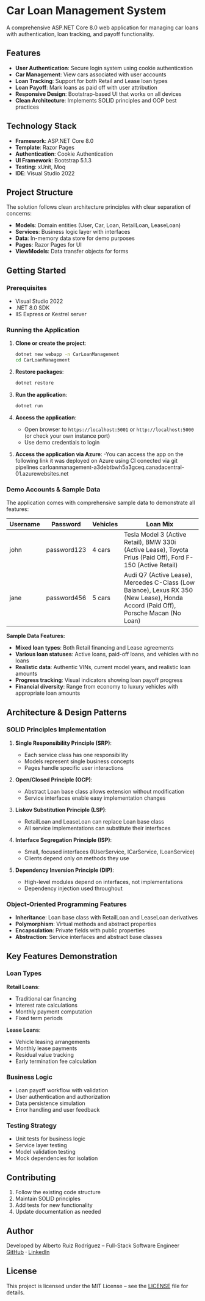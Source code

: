 # Car Loan Management System

A comprehensive ASP.NET Core 8.0 web application for managing car loans with authentication, loan tracking, and payoff functionality.

## Features

- **User Authentication**: Secure login system using cookie authentication
- **Car Management**: View cars associated with user accounts
- **Loan Tracking**: Support for both Retail and Lease loan types
- **Loan Payoff**: Mark loans as paid off with user attribution
- **Responsive Design**: Bootstrap-based UI that works on all devices
- **Clean Architecture**: Implements SOLID principles and OOP best practices

## Technology Stack

- **Framework**: ASP.NET Core 8.0
- **Template**: Razor Pages
- **Authentication**: Cookie Authentication
- **UI Framework**: Bootstrap 5.1.3
- **Testing**: xUnit, Moq
- **IDE**: Visual Studio 2022

## Project Structure

The solution follows clean architecture principles with clear separation of concerns:

- **Models**: Domain entities (User, Car, Loan, RetailLoan, LeaseLoan)
- **Services**: Business logic layer with interfaces
- **Data**: In-memory data store for demo purposes
- **Pages**: Razor Pages for UI
- **ViewModels**: Data transfer objects for forms

## Getting Started

### Prerequisites

- Visual Studio 2022
- .NET 8.0 SDK
- IIS Express or Kestrel server

### Running the Application

1. **Clone or create the project**:
   ```bash
   dotnet new webapp -n CarLoanManagement
   cd CarLoanManagement
   ```


2. **Restore packages**:
   ```bash
   dotnet restore
   ```

3. **Run the application**:
   ```bash
   dotnet run
   ```

5. **Access the application**:
   - Open browser to `https://localhost:5001` or `http://localhost:5000` (or check your own instance port)
   - Use demo credentials to login

6.  **Access the application via Azure**:
    -You can access the app on the following link it was deployed on Azure using CI conected via git pipelines 
      carloanmanagement-a3debtbwh5a3gceq.canadacentral-01.azurewebsites.net

### Demo Accounts & Sample Data

The application comes with comprehensive sample data to demonstrate all features:

| Username | Password     | Vehicles | Loan Mix |
|----------|--------------|----------|----------|
| john     | password123  | 4 cars   | Tesla Model 3 (Active Retail), BMW 330i (Active Lease), Toyota Prius (Paid Off), Ford F-150 (Active Retail) |
| jane     | password456  | 5 cars   | Audi Q7 (Active Lease), Mercedes C-Class (Low Balance), Lexus RX 350 (New Lease), Honda Accord (Paid Off), Porsche Macan (No Loan) |

**Sample Data Features:**
- **Mixed loan types**: Both Retail financing and Lease agreements
- **Various loan statuses**: Active loans, paid-off loans, and vehicles with no loans
- **Realistic data**: Authentic VINs, current model years, and realistic loan amounts
- **Progress tracking**: Visual indicators showing loan payoff progress
- **Financial diversity**: Range from economy to luxury vehicles with appropriate loan amounts



## Architecture & Design Patterns

### SOLID Principles Implementation

1. **Single Responsibility Principle (SRP)**:
   - Each service class has one responsibility
   - Models represent single business concepts
   - Pages handle specific user interactions

2. **Open/Closed Principle (OCP)**:
   - Abstract Loan base class allows extension without modification
   - Service interfaces enable easy implementation changes

3. **Liskov Substitution Principle (LSP)**:
   - RetailLoan and LeaseLoan can replace Loan base class
   - All service implementations can substitute their interfaces

4. **Interface Segregation Principle (ISP)**:
   - Small, focused interfaces (IUserService, ICarService, ILoanService)
   - Clients depend only on methods they use

5. **Dependency Inversion Principle (DIP)**:
   - High-level modules depend on interfaces, not implementations
   - Dependency injection used throughout

### Object-Oriented Programming Features

- **Inheritance**: Loan base class with RetailLoan and LeaseLoan derivatives
- **Polymorphism**: Virtual methods and abstract properties
- **Encapsulation**: Private fields with public properties
- **Abstraction**: Service interfaces and abstract base classes

## Key Features Demonstration

### Loan Types

**Retail Loans**:
- Traditional car financing
- Interest rate calculations
- Monthly payment computation
- Fixed term periods

**Lease Loans**:
- Vehicle leasing arrangements
- Monthly lease payments
- Residual value tracking
- Early termination fee calculation

### Business Logic

- Loan payoff workflow with validation
- User authentication and authorization
- Data persistence simulation
- Error handling and user feedback

### Testing Strategy

- Unit tests for business logic
- Service layer testing
- Model validation testing
- Mock dependencies for isolation


## Contributing

1. Follow the existing code structure
2. Maintain SOLID principles
3. Add tests for new functionality
4. Update documentation as needed

## Author

Developed by Alberto Ruiz Rodríguez – Full-Stack Software Engineer  
[GitHub](https://github.com/Albertoruiz37) · [LinkedIn](https://www.linkedin.com/in/jesus-alberto-ruiz-rodriguez-63456836/)

## License

This project is licensed under the MIT License – see the [LICENSE](LICENSE) file for details.
